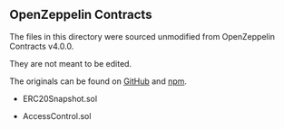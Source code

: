 ## OpenZeppelin Contracts

The files in this directory were sourced unmodified from OpenZeppelin Contracts
v4.0.0.

They are not meant to be edited.

The originals can be found on [GitHub] and [npm].

[github]: https://github.com/OpenZeppelin/openzeppelin-contracts/tree/v4.0.0
[npm]: https://www.npmjs.com/package/@openzeppelin/contracts/v/4.0.0

- ERC20Snapshot.sol

- AccessControl.sol
